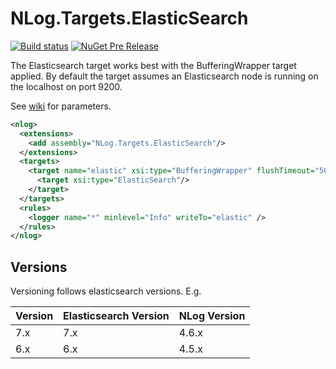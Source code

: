 # NLog.Targets.ElasticSearch

[![Build status](https://ci.appveyor.com/api/projects/status/53pvt1ao61hd3ym2/branch/master?svg=true)](https://ci.appveyor.com/project/markmcdowell/nlog-targets-elasticsearch/branch/master)
[![NuGet Pre Release](https://img.shields.io/nuget/vpre/NLog.Targets.ElasticSearch.svg)](https://www.nuget.org/packages/NLog.Targets.ElasticSearch)

The Elasticsearch target works best with the BufferingWrapper target applied. By default the target assumes an Elasticsearch node is running on the localhost on port 9200.

See [wiki](https://github.com/ReactiveMarkets/NLog.Targets.ElasticSearch/wiki) for parameters.

```xml
<nlog>
  <extensions>
    <add assembly="NLog.Targets.ElasticSearch"/>
  </extensions>
  <targets>
    <target name="elastic" xsi:type="BufferingWrapper" flushTimeout="5000">
      <target xsi:type="ElasticSearch"/>
    </target>
  </targets>
  <rules>
    <logger name="*" minlevel="Info" writeTo="elastic" />
  </rules>
</nlog>
```

## Versions

Versioning follows elasticsearch versions. E.g.

| Version | Elasticsearch Version | NLog Version |
| ------- | --------------------- | ------------ |
| 7.x     | 7.x                   | 4.6.x        |
| 6.x     | 6.x                   | 4.5.x        |
